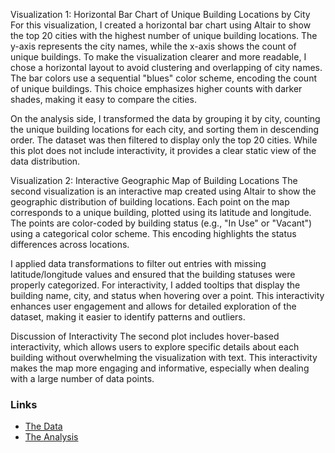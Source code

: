 Visualization 1: Horizontal Bar Chart of Unique Building Locations by City
For this visualization, I created a horizontal bar chart using Altair to show the top 20 cities with the highest number of unique building locations. The y-axis represents the city names, while the x-axis shows the count of unique buildings. To make the visualization clearer and more readable, I chose a horizontal layout to avoid clustering and overlapping of city names. The bar colors use a sequential "blues" color scheme, encoding the count of unique buildings. This choice emphasizes higher counts with darker shades, making it easy to compare the cities.

On the analysis side, I transformed the data by grouping it by city, counting the unique building locations for each city, and sorting them in descending order. The dataset was then filtered to display only the top 20 cities. While this plot does not include interactivity, it provides a clear static view of the data distribution.

Visualization 2: Interactive Geographic Map of Building Locations
The second visualization is an interactive map created using Altair to show the geographic distribution of building locations. Each point on the map corresponds to a unique building, plotted using its latitude and longitude. The points are color-coded by building status (e.g., "In Use" or "Vacant") using a categorical color scheme. This encoding highlights the status differences across locations.

I applied data transformations to filter out entries with missing latitude/longitude values and ensured that the building statuses were properly categorized. For interactivity, I added tooltips that display the building name, city, and status when hovering over a point. This interactivity enhances user engagement and allows for detailed exploration of the dataset, making it easier to identify patterns and outliers.

Discussion of Interactivity
The second plot includes hover-based interactivity, which allows users to explore specific details about each building without overwhelming the visualization with text. This interactivity makes the map more engaging and informative, especially when dealing with a large number of data points.

### Links

- [The Data]([https://raw.githubusercontent.com/UIUC-iSchool-DataViz/is445_data/main/building_inventory.csv])
- [The Analysis]([https://github.com/your_username/your_repo/blob/main/Workbook.ipynb])
